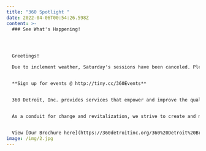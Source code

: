 ```yaml
---
title: "360 Spotlight "
date: 2022-04-06T00:54:26.598Z
content: >-
  ### See What's Happening!




  Greetings!

  Due to inclement weather, Saturday's sessions have been canceled. Please be safe. Enjoy your weekend!


  **Sign up for events @ http://tiny.cc/360Events**


  360 Detroit, Inc. provides services that empower and improve the quality of life for individuals and families. We are dedicated to assisting people in becoming self-sufficient, anchored, stabilized and well-rounded community members.


  As a conduit for change and revitalization, we strive to create and maintain viable, safe communities within Detroit


  View [Our Brochure here](https://360detroitinc.org/360%20Detroit%20Brochure.pdf)!
image: /img/2.jpg
---
```

